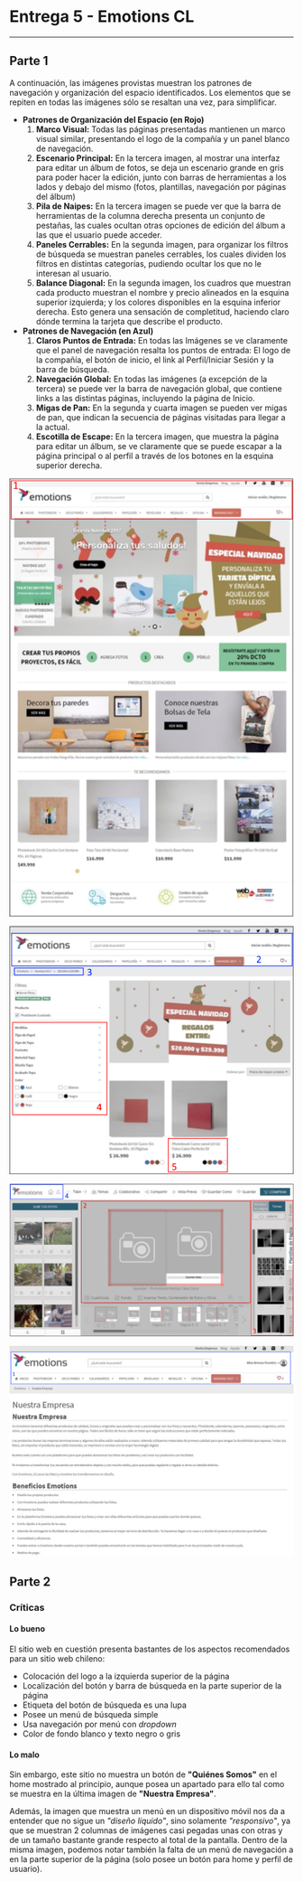 # Entrega 5 - Emotions CL

---

## Parte 1

A continuación, las imágenes provistas muestran los patrones de navegación y organización del espacio identificados. Los elementos que se repiten en todas las imágenes sólo se resaltan una vez, para simplificar.

* **Patrones de Organización del Espacio (en Rojo)**
  1. **Marco Visual:** Todas las páginas presentadas mantienen un marco visual similar, presentando el logo de la compañía y un panel blanco de navegación.
  2. **Escenario Principal:** En la tercera imagen, al mostrar una interfaz para editar un álbum de fotos, se deja un escenario grande en gris para poder hacer la edición, junto con barras de herramientas a los lados y debajo del mismo (fotos, plantillas, navegación por páginas del álbum)
  3. **Pila de Naipes:** En la tercera imagen se puede ver que la barra de herramientas de la columna derecha presenta un conjunto de pestañas, las cuales ocultan otras opciones de edición del álbum a las que el usuario puede acceder.
  4. **Paneles Cerrables:** En la segunda imagen, para organizar los filtros de búsqueda se muestran paneles cerrables, los cuales dividen los filtros en distintas categorías, pudiendo ocultar los que no le interesan al usuario.
  5. **Balance Diagonal:** En la segunda imagen, los cuadros que muestran cada producto muestran el nombre y precio alineados en la esquina superior izquierda; y los colores disponibles en la esquina inferior derecha. Esto genera una sensación de completitud, haciendo claro dónde termina la tarjeta que describe el producto.
* **Patrones de Navegación (en Azul)**
  1. **Claros Puntos de Entrada:** En todas las Imágenes se ve claramente que el panel de navegación resalta los puntos de entrada: El logo de la compañía, el botón de inicio, el link al Perfil/Iniciar Sesión y la barra de búsqueda.
  2. **Navegación Global:** En todas las imágenes (a excepción de la tercera) se puede ver la barra de navegación global, que contiene links a las distintas páginas, incluyendo la página de Inicio.
  3. **Migas de Pan:** En la segunda y cuarta imagen se pueden ver migas de pan, que indican la secuencia de páginas visitadas para llegar a la actual.
  4. **Escotilla de Escape:** En la tercera imagen, que muestra la página para editar un álbum, se ve claramente que se puede escapar a la página principal o al perfil a través de los botones en la esquina superior derecha.

![Emotions 1](imagenes/emotions1.png "Emotions 1")

![Emotions 2](imagenes/emotions2.png "Emotions 2")

![Emotions 3](imagenes/emotions3.png "Emotions 3")

![Emotions 4](imagenes/emotions4.png "Emotions 4")

## Parte 2

### Críticas

#### Lo bueno

El sitio web en cuestión presenta bastantes de los aspectos recomendados para un sitio web chileno:

* Colocación del logo a la izquierda superior de la página
* Localización del botón y barra de búsqueda en la parte superior de la página
* Etiqueta del botón de búsqueda es una lupa
* Posee un menú de búsqueda simple
* Usa navegación por menú con _dropdown_
* Color de fondo blanco y texto negro o gris

#### Lo malo

Sin embargo, este sitio no muestra un botón de **"Quiénes Somos"** en el home mostrado al principio, aunque posea un apartado para ello tal como se muestra en la última imagen de **"Nuestra Empresa"**.

Además, la imagen que muestra un menú en un dispositivo móvil nos da a entender que no sigue un _"diseño líquido"_, sino solamente _"responsivo"_, ya que se muestran 2 columnas de imágenes casi pegadas unas con otras y de un tamaño bastante grande respecto al total de la pantalla. Dentro de la misma imagen, podemos notar también la falta de un menú de navegación a en la parte superior de la página (solo posee un botón para home y perfil de usuario).
